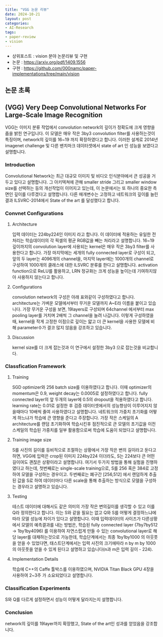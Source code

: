 ```yaml
---
title: "VGG 논문 리뷰"
date: 2024-10-21
layout: post
categories: 
- AI-Research
tags: 
- paper-review 
- vision
---
```


-   상위포스트 : vision 분야 논문리뷰 및 구현
-   논문 : <https://arxiv.org/pdf/1409.1556>
-   구현 : <https://github.com/000namc/paper-implementations/tree/main/vision>


<a id="org2cd0348"></a>

## 논문 초록


<a id="org778355f"></a>

## (VGG) Very Deep Convolutional Networks For Large-Scale Image Recognition

VGG는 이미지 분류 작업에서 convolution network의 깊이가 정확도에 크게 영향을 줌을 밝힌 연구입니다. 이 모델은 매우 작은 3by3 convolution filter를 사용하는것이 특징이며, network의 깊이를 16~19 까지 확장하였다고 합니다. 이러한 설계로 2014년 imagenet challenge 및 다른 밴치마크 데이터셋에서 state of art 인 성능을 보였다고 설명합니다.


<a id="orge8a767d"></a>

### Introduction

Convolutional Network는 최근 대규모 이미지 및 비디오 인식분야에서 큰 성공을 거두고 있다고 설명합니다. 그 아키텍쳐에 관해 smaller stride 그리고 smaller window size를 선택하는 등의 개선작업이 이어지고 있는데, 이 논문에서는 또 하나의 중요한 측면인 깊이를 다루겠다고 설명합니다. 다른 매개변수는 고정하고 네트워크의 깊이를 늘린 결과 ILSVRC-2014에서 State of the art 를 달성했다고 합니다.  


<a id="org0c3be4d"></a>

### Convnet Configurations

1.  Architecture

    입력 데이터는 224by224인 이미지 라고 합니다. 이 데이터에 적용하는 유일한 전처리는 학습데이터의 각 픽셀의 평균 RGB값을 빼는 처리라고 설명합니다. 16~19 깊이까지의 convolution layer에 사용되는 kernel은 매우 작은 3by3 filter를 사용한다고 합니다. 가장 마지막에는 세개의 fully connected layer로 구성이 되고, 앞의 두 layer는 4096개의 channel을, 마지막 layer에는 1000개의 channel로 구성하여 1000개의 클래스에 대한 ILSVRC 분류를 한다고 설명합니다. activation function으로 ReLU를 활용하고, LRN 정규화는 크게 성능을 높이는데 기여하지않아 사용하지 않는다고 합니다. 

2.  Configurations

    convolution network의 구성은 아래 표와같이 구성하였다고 합니다. architecture는 가벼운 모델에서부터 무거운 모델까지 A~E라 이름을 붙이고 있습니다. 가장 무거운 구성을 보면, 19layers로 구성되며 64channel 에서부터 max pooling layer를 거치며 2배씩 그 channel을 늘려 나갑니다. 이렇게 구성하였을때, kernel을 작게 고정한 이점으로 깊이는 얇고 더 큰 kernel을 사용한 모델에 비해 parameter수가 결코 많지 않음을 강조하고 있습니다.  

3.  Discussion

    kernel size를 더 크게 잡는것과 이 연구에서 설정한 3by3 으로 잡는것을 비교합니다.


<a id="org7d50837"></a>

### Classfication Framework

1.  Training

    SGD optimizer와 256 batch size를 이용하였다고 합니다. 이때 optimizer의 momentum은 0.9, weight decay는 0.0005로 설정하였다고 합니다. fully connected layer의 앞 두개의 layer에 0.5의 dropout을 적용하였다고 합니다. learning rate는 0.01로 설정한 후 검증 데이터셋에서의 성능향상이 이루어지지 않을때마다 10배씩 줄여 사용하였다고 설명합니다. 네트워크의 가중치 초기화를 어떻게 하느냐가 학습에 큰 영향을 준다고 주장합니다. 가장 작은 스케일의 A architecture를 랜덤 초기화하여 학습시킨후 점진적으로 큰 모델의 초기값을 이전 스케일의 학습된 가중치를 일부 활용함으로써 학습에 도움이 되었다고 설명합니다. 

2.  Training image size

    S를 사진의 길이를 등비적으로 조절하는 상황에서 가장 작은 변의 길이라고 둔다고 하면, VGG에 입력은 crop된 이미지 224by224 이더라도, S는 224보다 큰 어떤 길이여도 괜찮은 상황이라고 설명합니다. 여기서 두가지 방법을 통해 실험을 진행하였다고 하는데, 첫번째로는 single-scale training으로, S를 256 혹은 384로 고정하여 모델을 구성하는 경우이고. 두번째로는 폐구간 [256,512] 에서 랜덤하게 추출된 값을 S로 하여 데이터마다 다른 scale을 통해 추출하는 방식으로 모델을 구성하는 경우라고 설명하고 있습니다. 

3.  Testing

    테스트 데이터에 대해서도 같은 의미의 가장 작은 변의길이를 생각할 수 있고 이를 Q라 정의한다고 합니다. 이는 S와 같을 필요는 없고 Q와 S를 어떻게 결정하느냐에 따라 모델 성능에 차이가 있다고 설명합니다. 이때 입력데이터의 사이즈가 다른상황에서 모델의 예측결과를 내는 방법은, 학습된 fully connected layer (7by7by512 -> 1by1by4096) 를 이용하여 자연스럽게 만들 수 있는 convolutional layer로 해당 layer를 대채하는것으로 가능한데, 학습단계에서는 최종 1by1by1000 의 아웃풋을 얻을 수 있었다면, 태스트단계에서는 입력 사진의 크기에따라 n by m by 1000의 아웃풋을 얻을 수 있게 된다고 설명하고 있습니다(n과 m은 입력 길이 - 224).    

4.  Implementation Details

    학습에 C++의 Caffe 툴박스를 이용하였으며, NVIDIA Titan Black GPU 4장을 사용하여 2~3주 가 소요되었다고 설명합니다.


<a id="org8d0b4d1"></a>

### Classification Experiments

S와 Q를 다르게 설정하면서 성능이 어떻게 달라지는지 설명합니다.


<a id="org06ccfc5"></a>

### Conclusion

network의 깊이를 19layer까지 확장했고, State of the art인 성과를 얻었음을 강조합니다.
